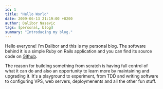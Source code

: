 ```yaml
---
id: 1
title: "Hello World"
date: 2009-06-13 21:19:00 +0200
author: Dalibor Nasevic
tags: [personal, blog]
summary: "Introducing my blog."
---
```


Hello everyone! I'm Dalibor and this is my personal blog. The software behind it is a simple Ruby on Rails application and you can find its source code on [Github](https://github.com/dalibor/dalibornasevic.com "Dalibor Nasevic's blog").

The reason for building something from scratch is having full control of what it can do and also an opportunity to learn more by maintaining and upgrading it. It's a playground to experiment, from TDD and writing software to configuring VPS, web servers, deploymenents and all the other fun stuff.
